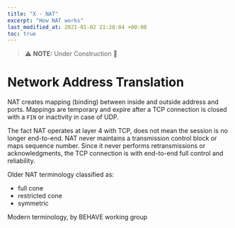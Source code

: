 ```yaml
---
title: "X - NAT"
excerpt: "How NAT works"
last_modified_at: 2021-01-02 21:28:04 +00:00
toc: true
---
```


> :warning: **NOTE:**  Under Construction :construction:

# Network Address Translation

NAT creates mapping (binding) between inside and outside address and ports.
Mappings are temporary and expire after a TCP connection is closed with a `FIN` or inactivity  in case of UDP.

The fact NAT operates at layer 4 with TCP, does not mean the session is no longer end-to-end.
NAT never maintains a transmission control block or maps sequence number. Since it never performs retransmissions or acknowledgments, the TCP connection is with end-to-end full control and reliability.



Older NAT terminology classified as:
* full cone
* restricted cone
* symmetric

Modern terminology, by BEHAVE working group
